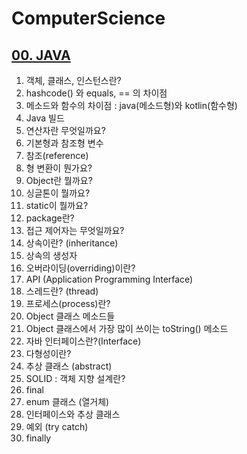 # ComputerScience
## [00. JAVA](https://github.com/hy0417sage/ComputerScience/blob/main/00.Java/README.md)
1. 객체, 클래스, 인스턴스란?
2. hashcode() 와 equals, == 의 차이점
3. 메소드와 함수의 차이점 : java(메소드형)와 kotlin(함수형)
4. Java 빌드
5. 연산자란 무엇일까요?
6. 기본형과 참조형 변수
7. 참조(reference)
8. 형 변환이 뭔가요?
9. Object란 뭘까요?
10. 싱글톤이 뭘까요?
11. static이 뭘까요?
12. package란?
13. 접근 제어자는 무엇일까요?
14. 상속이란? (inheritance)
15. 상속의 생성자
16. 오버라이딩(overriding)이란?
17. API (Application Programming Interface)
18. 스레드란? (thread)
19. 프로세스(process)란?
20. Object 클래스 메소드들 
21. Object 클래스에서 가장 많이 쓰이는 toString() 메소드
22. 자바 인터페이스란?(Interface)
23. 다형성이란? 
24. 추상 클래스 (abstract)
25. SOLID : 객체 지향 설계란?
26. final
27. enum 클래스 (열거체)
28. 인터페이스와 추상 클래스
29. 예외 (try catch)
30. finally
